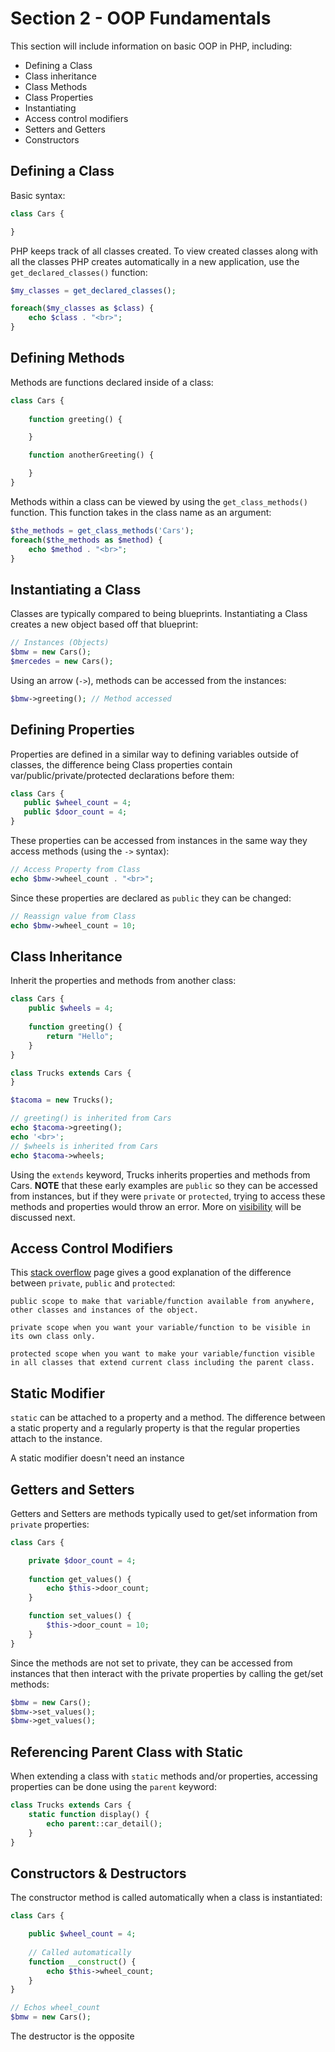 # Section 2 - OOP Fundamentals

This section will include information on basic OOP in PHP, including:

*  Defining a Class
*  Class inheritance
*  Class Methods
*  Class Properties
*  Instantiating
*  Access control modifiers
*  Setters and Getters
*  Constructors

## Defining a Class

Basic syntax:
```php
class Cars {

}
```
PHP keeps track of all classes created.  To view created classes along with all the classes PHP creates automatically in a new application, use the ```get_declared_classes()``` function:
```php
$my_classes = get_declared_classes();

foreach($my_classes as $class) {
    echo $class . "<br>";
}
```

## Defining Methods

Methods are functions declared inside of a class:
```php
class Cars {
    
    function greeting() {

    }

    function anotherGreeting() {

    }
}
```
Methods within a class can be viewed by using the ```get_class_methods()``` function.  This function takes in the class name as an argument:
```php
$the_methods = get_class_methods('Cars');
foreach($the_methods as $method) {
    echo $method . "<br>";
}
```

## Instantiating a Class

Classes are typically compared to being blueprints.  Instantiating a Class creates a new object based off that blueprint:
```php
// Instances (Objects)
$bmw = new Cars();
$mercedes = new Cars();
```

Using an arrow (```->```), methods can be accessed from the instances:
```php
$bmw->greeting(); // Method accessed
```

 ## Defining Properties

 Properties are defined in a similar way to defining variables outside of classes, the difference being Class properties contain var/public/private/protected declarations before them:
 ```php
 class Cars {
    public $wheel_count = 4;
    public $door_count = 4;
}
```

These properties can be accessed from instances in the same way they access methods (using the ```->``` syntax):
```php
// Access Property from Class
echo $bmw->wheel_count . "<br>";
```

 Since these properties are declared as ```public``` they can be changed:
 ```php
 // Reassign value from Class
echo $bmw->wheel_count = 10;
```

## Class Inheritance

Inherit the properties and methods from another class:
```php
class Cars {
    public $wheels = 4;
    
    function greeting() {
        return "Hello";
    }
}

class Trucks extends Cars {
}

$tacoma = new Trucks();

// greeting() is inherited from Cars
echo $tacoma->greeting();
echo '<br>';
// $wheels is inherited from Cars
echo $tacoma->wheels;
```

Using the ```extends``` keyword, Trucks inherits properties and methods from Cars.  **NOTE** that these early examples are ```public``` so they can be accessed from instances, but if they were ```private``` or ```protected```, trying to access these methods and properties would throw an error.  More on [visibility](http://php.net/manual/en/language.oop5.visibility.php) will be discussed next.

## Access Control Modifiers

This [stack overflow](https://stackoverflow.com/questions/4361553/what-is-the-difference-between-public-private-and-protected) page gives a good explanation of the difference between ```private```, ```public``` and ```protected```:
```
public scope to make that variable/function available from anywhere, other classes and instances of the object.

private scope when you want your variable/function to be visible in its own class only.

protected scope when you want to make your variable/function visible in all classes that extend current class including the parent class.
```

## Static Modifier

```static``` can be attached to a property and a method.  The difference between a static property and a regularly property is that the regular properties attach to the instance.

A static modifier doesn't need an instance

## Getters and Setters

Getters and Setters are methods typically used to get/set information from ```private``` properties:

```php
class Cars {

    private $door_count = 4;
    
    function get_values() {
        echo $this->door_count;
    }

    function set_values() {
        $this->door_count = 10;
    }
}
```

Since the methods are not set to private, they can be accessed from instances that then interact with the private properties by calling the get/set methods:

```php
$bmw = new Cars();
$bmw->set_values();
$bmw->get_values();
```

## Referencing Parent Class with Static

When extending a class with ```static``` methods and/or properties, accessing properties can be done using the ```parent``` keyword:

```php
class Trucks extends Cars {
    static function display() {
        echo parent::car_detail();
    }
}
```

## Constructors & Destructors

The constructor method is called automatically when a class is instantiated:

```php
class Cars {

    public $wheel_count = 4;
    
    // Called automatically
    function __construct() {
        echo $this->wheel_count;
    }
}

// Echos wheel_count
$bmw = new Cars();
```

The destructor is the opposite


